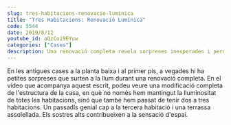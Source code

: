 ```yaml
---
slug: tres-habitacions-renovacio-luminica
title: "Tres Habitacions: Renovació Lumínica"
code: 5544
date: 2019/8/12
youtube_id: oQzCoi9EYuw
categories: ["Cases"]
description: Una renovació completa revela sorpreses inesperades i permet transformar una casa antiga en un habitatge modern amb més llum i espai, incloent una terrassa assolellada i una nova distribució de tres habitacions
---
```


En les antigues cases a la planta baixa i al primer pis, a vegades hi ha petites sorpreses que surten a la llum durant una renovació completa. En el vídeo que acompanya aquest escrit, podeu veure una modificació completa de l'estructura de la casa, en què no només hem mantingut la lluminositat de totes les habitacions, sinó que també hem passat de tenir dos a tres habitacions. Un passadís genial cap a la tercera habitació i una terrassa assolellada. Els sostres alts contribueixen a la sensació d'espai.
